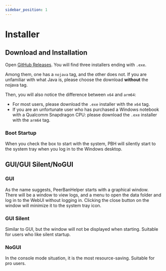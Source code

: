 ```yaml
---
sidebar_position: 1
---
```



# Installer

## Download and Installation

Open [GitHub Releases](https://github.com/PBH-BTN/PeerBanHelper/releases/latest). You will find three installers ending with `.exe`.

Among them, one has a `nojava` tag, and the other does not. If you are unfamiliar with what Java is, please choose the download **without** the nojava tag.

Then, you will also notice the difference between `x64` and `arm64`:
* For most users, please download the `.exe` installer with the `x64` tag.
* If you are an unfortunate user who has purchased a Windows notebook with a Qualcomm Snapdragon CPU: please download the `.exe` installer with the `arm64` tag.

### Boot Startup

When you check the box to start with the system, PBH will silently start to the system tray when you log in to the Windows desktop.

## GUI/GUI Silent/NoGUI

### GUI

As the name suggests, PeerBanHelper starts with a graphical window. There will be a window to view logs, and a menu to open the data folder and log in to the WebUI without logging in.
Clicking the close button on the window will minimize it to the system tray icon.

### GUI Silent

Similar to GUI, but the window will not be displayed when starting. Suitable for users who like silent startup.

### NoGUI

In the console mode situation, it is the most resource-saving. Suitable for pro users.
